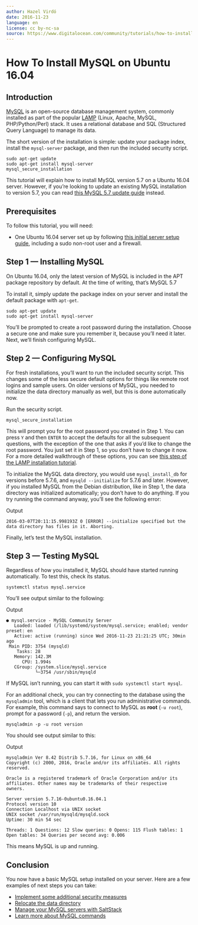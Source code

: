 ```yaml
---
author: Hazel Virdó
date: 2016-11-23
language: en
license: cc by-nc-sa
source: https://www.digitalocean.com/community/tutorials/how-to-install-mysql-on-ubuntu-16-04
---
```


# How To Install MySQL on Ubuntu 16.04

## Introduction

[MySQL](https://www.mysql.com/) is an open-source database management system, commonly installed as part of the popular [LAMP](how-to-install-linux-apache-mysql-php-lamp-stack-on-ubuntu-16-04) (Linux, Apache, MySQL, PHP/Python/Perl) stack. It uses a relational database and SQL (Structured Query Language) to manage its data.

The short version of the installation is simple: update your package index, install the `mysql-server` package, and then run the included security script.

    sudo apt-get update
    sudo apt-get install mysql-server
    mysql_secure_installation

This tutorial will explain how to install MySQL version 5.7 on a Ubuntu 16.04 server. However, if you’re looking to update an existing MySQL installation to version 5.7, you can read [this MySQL 5.7 update guide](how-to-prepare-for-your-mysql-5-7-upgrade) instead.

## Prerequisites

To follow this tutorial, you will need:

- One Ubuntu 16.04 server set up by following [this initial server setup guide](initial-server-setup-with-ubuntu-16-04), including a sudo non-root user and a firewall.

## Step 1 — Installing MySQL

On Ubuntu 16.04, only the latest version of MySQL is included in the APT package repository by default. At the time of writing, that’s MySQL 5.7

To install it, simply update the package index on your server and install the default package with `apt-get`.

    sudo apt-get update
    sudo apt-get install mysql-server

You’ll be prompted to create a root password during the installation. Choose a secure one and make sure you remember it, because you’ll need it later. Next, we’ll finish configuring MySQL.

## Step 2 — Configuring MySQL

For fresh installations, you’ll want to run the included security script. This changes some of the less secure default options for things like remote root logins and sample users. On older versions of MySQL, you needed to initialize the data directory manually as well, but this is done automatically now.

Run the security script.

    mysql_secure_installation

This will prompt you for the root password you created in Step 1. You can press `Y` and then `ENTER` to accept the defaults for all the subsequent questions, with the exception of the one that asks if you’d like to change the root password. You just set it in Step 1, so you don’t have to change it now. For a more detailed walkthrough of these options, you can see [this step of the LAMP installation tutorial](how-to-install-linux-apache-mysql-php-lamp-stack-on-ubuntu-16-04#step-2-install-mysql).

To initialize the MySQL data directory, you would use `mysql_install_db` for versions before 5.7.6, and `mysqld --initialize` for 5.7.6 and later. However, if you installed MySQL from the Debian distribution, like in Step 1, the data directory was initialized automatically; you don’t have to do anything. If you try running the command anyway, you’ll see the following error:

Output

    2016-03-07T20:11:15.998193Z 0 [ERROR] --initialize specified but the data directory has files in it. Aborting.

Finally, let’s test the MySQL installation.

## Step 3 — Testing MySQL

Regardless of how you installed it, MySQL should have started running automatically. To test this, check its status.

    systemctl status mysql.service

You’ll see output similar to the following:

Output

    ● mysql.service - MySQL Community Server
       Loaded: loaded (/lib/systemd/system/mysql.service; enabled; vendor preset: en
       Active: active (running) since Wed 2016-11-23 21:21:25 UTC; 30min ago
     Main PID: 3754 (mysqld)
        Tasks: 28
       Memory: 142.3M
          CPU: 1.994s
       CGroup: /system.slice/mysql.service
               └─3754 /usr/sbin/mysqld

If MySQL isn’t running, you can start it with `sudo systemctl start mysql`.

For an additional check, you can try connecting to the database using the `mysqladmin` tool, which is a client that lets you run administrative commands. For example, this command says to connect to MySQL as **root** (`-u root`), prompt for a password (`-p`), and return the version.

    mysqladmin -p -u root version

You should see output similar to this:

Output

    mysqladmin Ver 8.42 Distrib 5.7.16, for Linux on x86_64
    Copyright (c) 2000, 2016, Oracle and/or its affiliates. All rights reserved.
    
    Oracle is a registered trademark of Oracle Corporation and/or its
    affiliates. Other names may be trademarks of their respective
    owners.
    
    Server version 5.7.16-0ubuntu0.16.04.1
    Protocol version 10
    Connection Localhost via UNIX socket
    UNIX socket /var/run/mysqld/mysqld.sock
    Uptime: 30 min 54 sec
    
    Threads: 1 Questions: 12 Slow queries: 0 Opens: 115 Flush tables: 1 Open tables: 34 Queries per second avg: 0.006

This means MySQL is up and running.

## Conclusion

You now have a basic MySQL setup installed on your server. Here are a few examples of next steps you can take:

- [Implement some additional security measures](how-to-secure-mysql-and-mariadb-databases-in-a-linux-vps)
- [Relocate the data directory](how-to-move-a-mysql-data-directory-to-a-new-location-on-ubuntu-16-04)
- [Manage your MySQL servers with SaltStack](saltstack-infrastructure-creating-salt-states-for-mysql-database-servers)
- [Learn more about MySQL commands](a-basic-mysql-tutorial)
